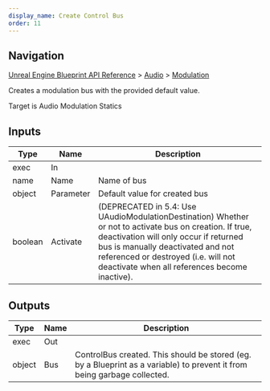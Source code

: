 ```yaml
---
display_name: Create Control Bus
order: 11
---
```

## Navigation

[Unreal Engine Blueprint API Reference](https://dev.epicgames.com/documentation/en-us/unreal-engine/BlueprintAPI) > [Audio](https://dev.epicgames.com/documentation/en-us/unreal-engine/BlueprintAPI/Audio) > [Modulation](https://dev.epicgames.com/documentation/en-us/unreal-engine/BlueprintAPI/Audio/Modulation)

Creates a modulation bus with the provided default value.

Target is Audio Modulation Statics

## Inputs

| Type | Name | Description |
| --- | --- | --- |
| exec | In |  |
| name | Name | Name of bus |
| object | Parameter | Default value for created bus |
| boolean | Activate | (DEPRECATED in 5.4: Use UAudioModulationDestination) Whether or not to activate bus on creation. If true, deactivation will only occur if returned bus is manually deactivated and not referenced or destroyed (i.e. will not deactivate when all references become inactive). |

## Outputs

| Type | Name | Description |
| --- | --- | --- |
| exec | Out |  |
| object | Bus | ControlBus created. This should be stored (eg. by a Blueprint as a variable) to prevent it from being garbage collected. |

